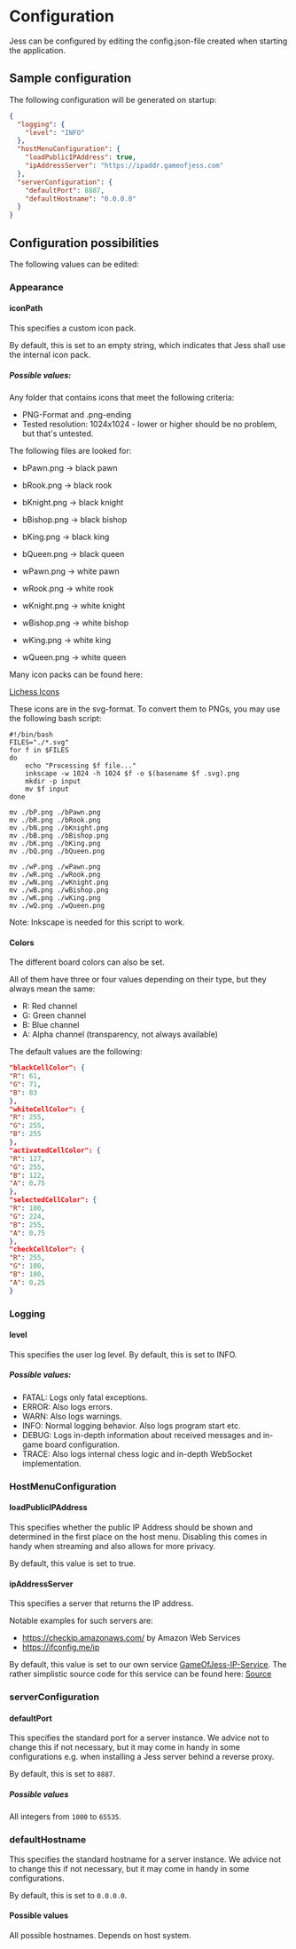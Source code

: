 # Configuration

Jess can be configured by editing the config.json-file created when starting the application.

## Sample configuration

The following configuration will be generated on startup:

```json
{
  "logging": {
    "level": "INFO"
  },
  "hostMenuConfiguration": {
    "loadPublicIPAddress": true,
    "ipAddressServer": "https://ipaddr.gameofjess.com"
  },
  "serverConfiguration": {
    "defaultPort": 8887,
    "defaultHostname": "0.0.0.0"
  }
}
```

## Configuration possibilities

The following values can be edited:

### Appearance

#### iconPath

This specifies a custom icon pack.

By default, this is set to an empty string, which indicates that Jess shall use the internal icon pack.

##### Possible values:

Any folder that contains icons that meet the following criteria:

- PNG-Format and .png-ending
- Tested resolution: 1024x1024 - lower or higher should be no problem, but that's untested.

The following files are looked for:

- bPawn.png -> black pawn
- bRook.png -> black rook
- bKnight.png -> black knight
- bBishop.png -> black bishop
- bKing.png -> black king
- bQueen.png -> black queen

- wPawn.png -> white pawn
- wRook.png -> white rook
- wKnight.png -> white knight
- wBishop.png -> white bishop
- wKing.png -> white king
- wQueen.png -> white queen

Many icon packs can be found here:

[Lichess Icons](https://github.com/lichess-org/lila/tree/master/public/piece)

These icons are in the svg-format. To convert them to PNGs, you may use the following bash script:

```shell
#!/bin/bash
FILES="./*.svg"
for f in $FILES
do
	echo "Processing $f file..."
	inkscape -w 1024 -h 1024 $f -o $(basename $f .svg).png
	mkdir -p input
	mv $f input
done

mv ./bP.png ./bPawn.png
mv ./bR.png ./bRook.png
mv ./bN.png ./bKnight.png
mv ./bB.png ./bBishop.png
mv ./bK.png ./bKing.png
mv ./bQ.png ./bQueen.png

mv ./wP.png ./wPawn.png
mv ./wR.png ./wRook.png
mv ./wN.png ./wKnight.png
mv ./wB.png ./wBishop.png
mv ./wK.png ./wKing.png
mv ./wQ.png ./wQueen.png
```

Note: Inkscape is needed for this script to work.

#### Colors

The different board colors can also be set.

All of them have three or four values depending on their type, but they always mean the same:

- R: Red channel
- G: Green channel
- B: Blue channel
- A: Alpha channel (transparency, not always available)

The default values are the following:

```json
"blackCellColor": {
"R": 61,
"G": 71,
"B": 83
},
"whiteCellColor": {
"R": 255,
"G": 255,
"B": 255
},
"activatedCellColor": {
"R": 127,
"G": 255,
"B": 122,
"A": 0.75
},
"selectedCellColor": {
"R": 100,
"G": 224,
"B": 255,
"A": 0.75
},
"checkCellColor": {
"R": 255,
"G": 100,
"B": 100,
"A": 0.25
}
```

### Logging

#### level

This specifies the user log level. By default, this is set to INFO.

##### Possible values:

- FATAL: Logs only fatal exceptions.
- ERROR: Also logs errors.
- WARN: Also logs warnings.
- INFO: Normal logging behavior. Also logs program start etc.
- DEBUG: Logs in-depth information about received messages and in-game board configuration.
- TRACE: Also logs internal chess logic and in-depth WebSocket implementation.

### HostMenuConfiguration

#### loadPublicIPAddress

This specifies whether the public IP Address should be shown and determined in the first place on the host menu.
Disabling this comes in handy when streaming and also allows for more privacy.

By default, this value is set to true.

#### ipAddressServer

This specifies a server that returns the IP address.

Notable examples for such servers are:

- https://checkip.amazonaws.com/ by Amazon Web Services
- https://ifconfig.me/ip

By default, this value is set to our own service [GameOfJess-IP-Service](https://ipaddr.gameofjess.com).
The rather simplistic source code for this service can be found
here: [Source](https://gist.github.com/Uggah/5e3ee8d4ca42d66913964e7e9cec9967)

### serverConfiguration

#### defaultPort

This specifies the standard port for a server instance. We advice not to change this if not necessary,
but it may come in handy in some configurations e.g. when installing a Jess server behind a reverse proxy.

By default, this is set to `8887`.

##### Possible values

All integers from `1000` to `65535`.

### defaultHostname

This specifies the standard hostname for a server instance. We advice not to change this if not necessary,
but it may come in handy in some configurations.

By default, this is set to `0.0.0.0`.

#### Possible values

All possible hostnames. Depends on host system.
